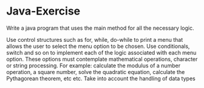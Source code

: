 # Java-Exercise
Write a java program that uses the main method for all the necessary logic.

Use control structures such as for, while, do-while to print a menu that allows the user to select the menu option to be chosen.
Use conditionals, switch and so on to implement each of the logic associated with each menu option.
These options must contemplate mathematical operations, character or string processing. For example: calculate the modulus of a number operation, a square number, solve the quadratic equation, calculate the Pythagorean theorem, etc etc.
Take into account the handling of data types
